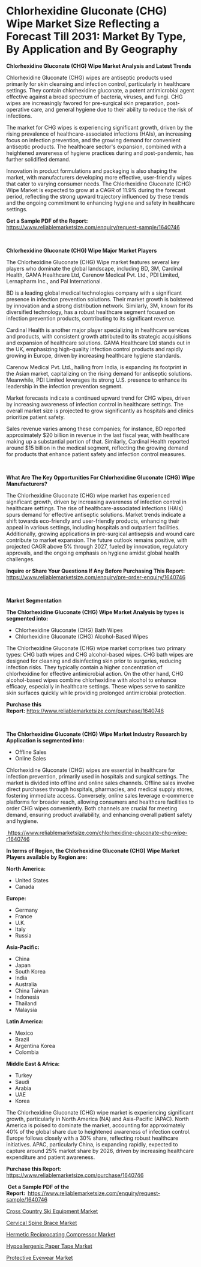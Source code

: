 <p><h1>Chlorhexidine Gluconate (CHG) Wipe Market Size Reflecting a Forecast Till 2031: Market By Type, By Application and By Geography</h1></p><p><strong>Chlorhexidine Gluconate (CHG) Wipe Market Analysis and Latest Trends</strong></p>
<p><p>Chlorhexidine Gluconate (CHG) wipes are antiseptic products used primarily for skin cleansing and infection control, particularly in healthcare settings. They contain chlorhexidine gluconate, a potent antimicrobial agent effective against a broad spectrum of bacteria, viruses, and fungi. CHG wipes are increasingly favored for pre-surgical skin preparation, post-operative care, and general hygiene due to their ability to reduce the risk of infections.</p><p>The market for CHG wipes is experiencing significant growth, driven by the rising prevalence of healthcare-associated infections (HAIs), an increasing focus on infection prevention, and the growing demand for convenient antiseptic products. The healthcare sector's expansion, combined with a heightened awareness of hygiene practices during and post-pandemic, has further solidified demand.</p><p>Innovation in product formulations and packaging is also shaping the market, with manufacturers developing more effective, user-friendly wipes that cater to varying consumer needs. The Chlorhexidine Gluconate (CHG) Wipe Market is expected to grow at a CAGR of 11.9% during the forecast period, reflecting the strong upward trajectory influenced by these trends and the ongoing commitment to enhancing hygiene and safety in healthcare settings.</p></p>
<p><strong>Get a Sample PDF of the Report:&nbsp;</strong> <a href="https://www.reliablemarketsize.com/enquiry/request-sample/1640746?utm_campaign=1167&utm_medium=2&utm_source=Github&utm_content=ia&utm_term=25092024&utm_id=chlorhexidine-gluconate-chg-wipe">https://www.reliablemarketsize.com/enquiry/request-sample/1640746</a></p>
<p>&nbsp;</p>
<p><strong>Chlorhexidine Gluconate (CHG) Wipe Major Market Players</strong></p>
<p><p>The Chlorhexidine Gluconate (CHG) Wipe market features several key players who dominate the global landscape, including BD, 3M, Cardinal Health, GAMA Healthcare Ltd, Carenow Medical Pvt. Ltd., PDI Limited, Lernapharm Inc., and Pal International. </p><p>BD is a leading global medical technologies company with a significant presence in infection prevention solutions. Their market growth is bolstered by innovation and a strong distribution network. Similarly, 3M, known for its diversified technology, has a robust healthcare segment focused on infection prevention products, contributing to its significant revenue.</p><p>Cardinal Health is another major player specializing in healthcare services and products, with consistent growth attributed to its strategic acquisitions and expansion of healthcare solutions. GAMA Healthcare Ltd stands out in the UK, emphasizing high-quality infection control products and rapidly growing in Europe, driven by increasing healthcare hygiene standards.</p><p>Carenow Medical Pvt. Ltd., hailing from India, is expanding its footprint in the Asian market, capitalizing on the rising demand for antiseptic solutions. Meanwhile, PDI Limited leverages its strong U.S. presence to enhance its leadership in the infection prevention segment.</p><p>Market forecasts indicate a continued upward trend for CHG wipes, driven by increasing awareness of infection control in healthcare settings. The overall market size is projected to grow significantly as hospitals and clinics prioritize patient safety.</p><p>Sales revenue varies among these companies; for instance, BD reported approximately $20 billion in revenue in the last fiscal year, with healthcare making up a substantial portion of that. Similarly, Cardinal Health reported around $15 billion in the medical segment, reflecting the growing demand for products that enhance patient safety and infection control measures.</p></p>
<p>&nbsp;</p>
<p><strong>What Are The Key Opportunities For Chlorhexidine Gluconate (CHG) Wipe Manufacturers?</strong></p>
<p><p>The Chlorhexidine Gluconate (CHG) wipe market has experienced significant growth, driven by increasing awareness of infection control in healthcare settings. The rise of healthcare-associated infections (HAIs) spurs demand for effective antiseptic solutions. Market trends indicate a shift towards eco-friendly and user-friendly products, enhancing their appeal in various settings, including hospitals and outpatient facilities. Additionally, growing applications in pre-surgical antisepsis and wound care contribute to market expansion. The future outlook remains positive, with projected CAGR above 5% through 2027, fueled by innovation, regulatory approvals, and the ongoing emphasis on hygiene amidst global health challenges.</p></p>
<p><strong>Inquire or Share Your Questions If Any Before Purchasing This Report:</strong> <a href="https://www.reliablemarketsize.com/enquiry/pre-order-enquiry/1640746?utm_campaign=1167&utm_medium=2&utm_source=Github&utm_content=ia&utm_term=25092024&utm_id=chlorhexidine-gluconate-chg-wipe">https://www.reliablemarketsize.com/enquiry/pre-order-enquiry/1640746</a></p>
<p>&nbsp;</p>
<p><strong>Market Segmentation</strong></p>
<p><strong>The Chlorhexidine Gluconate (CHG) Wipe Market Analysis by types is segmented into:</strong></p>
<p><ul><li>Chlorhexidine Gluconate (CHG) Bath Wipes</li><li>Chlorhexidine Gluconate (CHG) Alcohol-Based Wipes</li></ul></p>
<p><p>The Chlorhexidine Gluconate (CHG) wipe market comprises two primary types: CHG bath wipes and CHG alcohol-based wipes. CHG bath wipes are designed for cleaning and disinfecting skin prior to surgeries, reducing infection risks. They typically contain a higher concentration of chlorhexidine for effective antimicrobial action. On the other hand, CHG alcohol-based wipes combine chlorhexidine with alcohol to enhance efficacy, especially in healthcare settings. These wipes serve to sanitize skin surfaces quickly while providing prolonged antimicrobial protection.</p></p>
<p><strong>Purchase this Report:&nbsp;</strong><a href="https://www.reliablemarketsize.com/purchase/1640746?utm_campaign=1167&utm_medium=2&utm_source=Github&utm_content=ia&utm_term=25092024&utm_id=chlorhexidine-gluconate-chg-wipe">https://www.reliablemarketsize.com/purchase/1640746</a></p>
<p>&nbsp;</p>
<p><strong>The Chlorhexidine Gluconate (CHG) Wipe Market Industry Research by Application is segmented into:</strong></p>
<p><ul><li>Offline Sales</li><li>Online Sales</li></ul></p>
<p><p>Chlorhexidine Gluconate (CHG) wipes are essential in healthcare for infection prevention, primarily used in hospitals and surgical settings. The market is divided into offline and online sales channels. Offline sales involve direct purchases through hospitals, pharmacies, and medical supply stores, fostering immediate access. Conversely, online sales leverage e-commerce platforms for broader reach, allowing consumers and healthcare facilities to order CHG wipes conveniently. Both channels are crucial for meeting demand, ensuring product availability, and enhancing overall patient safety and hygiene.</p></p>
<p><a href="https://www.reliablemarketsize.com/chlorhexidine-gluconate-chg-wipe-r1640746?utm_campaign=1167&utm_medium=2&utm_source=Github&utm_content=ia&utm_term=25092024&utm_id=chlorhexidine-gluconate-chg-wipe">&nbsp;https://www.reliablemarketsize.com/chlorhexidine-gluconate-chg-wipe-r1640746</a></p>
<p><strong>In terms of Region, the Chlorhexidine Gluconate (CHG) Wipe Market Players available by Region are:</strong></p>
<p>
    <p> <strong> North America: </strong>
        <ul>
            <li>United States</li>
            <li>Canada</li>
        </ul>
        </p> 
    <p> <strong> Europe: </strong>
        <ul>
            <li>Germany</li>
            <li>France</li>
            <li>U.K.</li>
            <li>Italy</li>
            <li>Russia</li>
        </ul>
        </p> 
    <p> <strong> Asia-Pacific: </strong>
        <ul>
            <li>China</li>
            <li>Japan</li>
            <li>South Korea</li>
            <li>India</li>
            <li>Australia</li>
            <li>China Taiwan</li>
            <li>Indonesia</li>
            <li>Thailand</li>
            <li>Malaysia</li>
        </ul>
        </p> 
    <p> <strong> Latin America: </strong>
        <ul>
            <li>Mexico</li>
            <li>Brazil</li>
            <li>Argentina Korea</li>
            <li>Colombia</li>
        </ul>
        </p> 
    <p> <strong> Middle East & Africa: </strong>
        <ul>
            <li>Turkey</li>
            <li>Saudi</li>
            <li>Arabia</li>
            <li>UAE</li>
            <li>Korea</li>
        </ul>
    </p>
    </p>
<p><p>The Chlorhexidine Gluconate (CHG) wipe market is experiencing significant growth, particularly in North America (NA) and Asia-Pacific (APAC). North America is poised to dominate the market, accounting for approximately 40% of the global share due to heightened awareness of infection control. Europe follows closely with a 30% share, reflecting robust healthcare initiatives. APAC, particularly China, is expanding rapidly, expected to capture around 25% market share by 2026, driven by increasing healthcare expenditure and patient awareness.</p></p>
<p><strong>Purchase this Report: </strong><a href="https://www.reliablemarketsize.com/purchase/1640746?utm_campaign=1167&utm_medium=2&utm_source=Github&utm_content=ia&utm_term=25092024&utm_id=chlorhexidine-gluconate-chg-wipe">https://www.reliablemarketsize.com/purchase/1640746</a></p>
<p>&nbsp;<strong>Get a Sample PDF of the Report:&nbsp;&nbsp;</strong><a href="https://www.reliablemarketsize.com/enquiry/request-sample/1640746?utm_campaign=1167&utm_medium=2&utm_source=Github&utm_content=ia&utm_term=25092024&utm_id=chlorhexidine-gluconate-chg-wipe">https://www.reliablemarketsize.com/enquiry/request-sample/1640746</a></p>
<p><strong></strong></p>
<p><p><a href="https://issuu.com/reportprime-2/docs/cross-country-ski-equipment-market-_d90871b52e5c8f?utm_campaign=1167&utm_medium=2&utm_source=Github&utm_content=ia&utm_term=25092024&utm_id=chlorhexidine-gluconate-chg-wipe">Cross Country Ski Equipment Market</a></p><p><a href="https://www.linkedin.com/pulse/cervical-spine-brace-market-strategic-insights-product-evolution-qdeoc?trackingId=jJheUoASQ1Cw1ox1jKp8pQ%3D%3D&utm_campaign=1167&utm_medium=2&utm_source=Github&utm_content=ia&utm_term=25092024&utm_id=chlorhexidine-gluconate-chg-wipe">Cervical Spine Brace Market</a></p><p><a href="https://www.linkedin.com/pulse/global-hermetic-reciprocating-compressor-market-sector-types-akthf?trackingId=O645685fRQefIo1tnrRTXw%3D%3D&utm_campaign=1167&utm_medium=2&utm_source=Github&utm_content=ia&utm_term=25092024&utm_id=chlorhexidine-gluconate-chg-wipe">Hermetic Reciprocating Compressor Market</a></p><p><a href="https://www.linkedin.com/pulse/hypoallergenic-paper-tape-market-size-share-trends-analysis-report-ag9lc?trackingId=vBJbM95oRPSH%2Fl%2BiYtrTrg%3D%3D&utm_campaign=1167&utm_medium=2&utm_source=Github&utm_content=ia&utm_term=25092024&utm_id=chlorhexidine-gluconate-chg-wipe">Hypoallergenic Paper Tape Market</a></p><p><a href="https://issuu.com/reportprime-2/docs/protective-eyewear-market-size-2030_a62e592eecc5ec?utm_campaign=1167&utm_medium=2&utm_source=Github&utm_content=ia&utm_term=25092024&utm_id=chlorhexidine-gluconate-chg-wipe">Protective Eyewear Market</a></p></p>